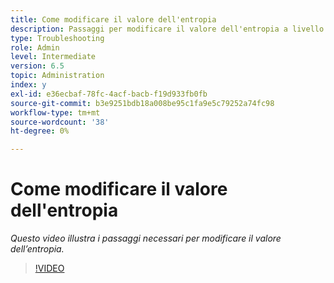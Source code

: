 ```yaml
---
title: Come modificare il valore dell'entropia
description: Passaggi per modificare il valore dell'entropia a livello del sistema operativo
type: Troubleshooting
role: Admin
level: Intermediate
version: 6.5
topic: Administration
index: y
exl-id: e36ecbaf-78fc-4acf-bacb-f19d933fb0fb
source-git-commit: b3e9251bdb18a008be95c1fa9e5c79252a74fc98
workflow-type: tm+mt
source-wordcount: '38'
ht-degree: 0%

---
```


# Come modificare il valore dell&#39;entropia

*Questo video illustra i passaggi necessari per modificare il valore dell’entropia.*

>[!VIDEO](https://video.tv.adobe.com/v/335494?quality=12&learn=on)
